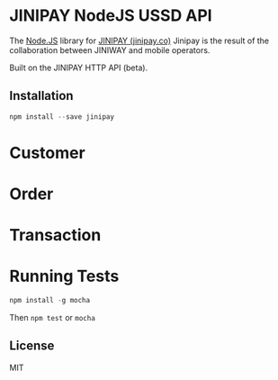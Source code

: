 JINIPAY NodeJS USSD API 
========================
The [Node.JS](http://nodejs.org) library for [JINIPAY (jinipay.co)](https://jinipay.co)
Jinipay is the result of the collaboration between JINIWAY and mobile operators.

Built on the JINIPAY HTTP API (beta).

## Installation

```javascript
npm install --save jinipay
```

# Customer

# Order

# Transaction

# Running Tests

```javascript
npm install -g mocha
```
Then
`npm test` or `mocha`

## License
MIT
